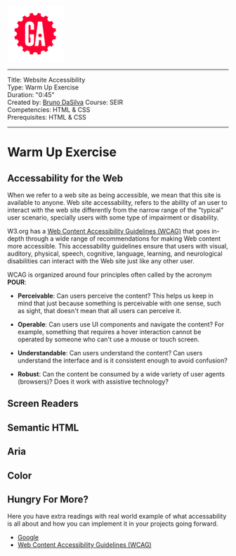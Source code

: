 ![](/ga_cog.png)

---
Title: Website Accessibility <br>
Type: Warm Up Exercise<br>
Duration: "0:45"<br>
Created by: [Bruno DaSilva](https://github.com/Brunno-DaSilva) Course: SEIR<br>
Competencies: HTML & CSS <br>
Prerequisites:  HTML & CSS <br>

---
# Warm Up Exercise


## Accessability for the Web

When we refer to a web site as being accessible, we mean that this site is available to anyone. Web site accessability, refers to the ability of an user to interact with the web site differently from the narrow range of the "typical" user scenario, specially users with some type of impairment or disability. 

W3.org has a [Web Content Accessibility Guidelines (WCAG)](https://www.w3.org/TR/WCAG20/) that goes in-depth through a wide range of recommendations for making Web content more accessible. This accessability guidelines ensure that users with visual, auditory, physical, speech, cognitive, language, learning, and neurological disabilities can interact with the Web site just like any other user. 

WCAG is organized around four principles often called by the acronym **POUR**:

* **Perceivable**: Can users perceive the content? This helps us keep in mind that just because something is perceivable with one sense, such as sight, that doesn't mean that all users can perceive it.

* **Operable**: Can users use UI components and navigate the content? For example, something that requires a hover interaction cannot be operated by someone who can't use a mouse or touch screen.

* **Understandable**: Can users understand the content? Can users understand the interface and is it consistent enough to avoid confusion?

* **Robust**: Can the content be consumed by a wide variety of user agents (browsers)? Does it work with assistive technology?



## Screen Readers

## Semantic HTML 

## Aria 

## Color

## Hungry For More? 

Here you have extra readings with real world example of what accessability is all about and how you can implement it in your projects going forward. 

* [Google]('https://developers.google.com/web/fundamentals/accessibility')
* [Web Content Accessibility Guidelines (WCAG)](https://www.w3.org/TR/WCAG20/)